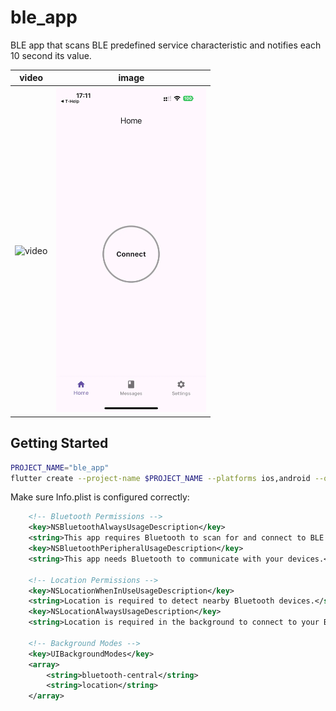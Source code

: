 # ble_app

BLE app that scans BLE predefined service characteristic and notifies each 10 second its value.

|                                           video                                           |                              image                               |
| :---------------------------------------------------------------------------------------: | :--------------------------------------------------------------: |
| ![video](https://github.com/user-attachments/assets/28a94e3c-5876-4349-b3e8-bcbb75b99717) | <img src="./README/homescreen.webp" alt="Home Screen" width="240"> |

## Getting Started

```sh
PROJECT_NAME="ble_app"
flutter create --project-name $PROJECT_NAME --platforms ios,android --org org.example $PROJECT_NAME
```

Make sure Info.plist is configured correctly:

```xml
    <!-- Bluetooth Permissions -->
    <key>NSBluetoothAlwaysUsageDescription</key>
    <string>This app requires Bluetooth to scan for and connect to BLE devices.</string>
    <key>NSBluetoothPeripheralUsageDescription</key>
    <string>This app needs Bluetooth to communicate with your devices.</string>

    <!-- Location Permissions -->
    <key>NSLocationWhenInUseUsageDescription</key>
    <string>Location is required to detect nearby Bluetooth devices.</string>
    <key>NSLocationAlwaysUsageDescription</key>
    <string>Location is required in the background to connect to your BLE devices.</string>

    <!-- Background Modes -->
    <key>UIBackgroundModes</key>
    <array>
        <string>bluetooth-central</string>
        <string>location</string>
    </array>
```

